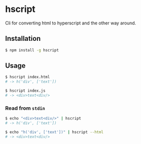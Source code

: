 
# hscript

Cli for converting html to hyperscript and the other way around.

## Installation

```sh
$ npm install -g hscript
```

## Usage

```sh
$ hscript index.html
# -> h('div', ['text'])
```

```sh
$ hscript index.js
# -> <div>text<div/>
```

### Read from `stdin`

```sh
$ echo "<div>text<div/>" | hscript
# -> h('div', ['text'])
```

```sh
$ echo "h('div', ['text'])" | hscript --html
# -> <div>text<div/>
```